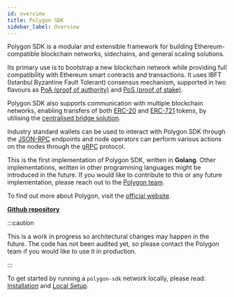 ```yaml
---
id: overview 
title: Polygon SDK
sidebar_label: Overview
---
```


Polygon SDK is a modular and extensible framework for building Ethereum-compatible blockchain networks, sidechains, and general scaling solutions.

Its primary use is to bootstrap a new blockchain network while providing full compatibility with Ethereum smart contracts and transactions. It uses IBFT (Istanbul Byzantine Fault Tolerant) consensus mechanism, supported in two flavours as [PoA (proof of authority)](/docs/consensus/poa) and [PoS (proof of stake)](/docs/consensus/pos-stake-unstake).

Polygon SDK also supports communication with multiple blockchain networks, enabling transfers of both [ERC-20](https://ethereum.org/en/developers/docs/standards/tokens/erc-20) and [ERC-721](https://ethereum.org/en/developers/docs/standards/tokens/erc-721) tokens, by utilising the [centralised bridge solution](/docs/additional-features/chainbridge/overview).

Industry standard wallets can be used to interact with Polygon SDK through the [JSON-RPC](/docs/working-with-node/query-json-rpc) endpoints and node operators can perform various actions on the nodes through the [gRPC](/docs/working-with-node/query-operator-info) protocol.

This is the first implementation of Polygon SDK, written in **Golang**. Other implementations, written in other
programming languages might be introduced in the future. If you would like to contribute to this or any future
implementation, please reach out to the [Polygon team](mailto:contact@polygon.technology).

To find out more about Polygon, visit the [official website](https://polygon.technology).

**[Github repository](https://github.com/0xPolygon/polygon-sdk)**

:::caution

This is a work in progress so architectural changes may happen in the future. The code has not been audited
yet, so please contact the Polygon team if you would like to use it in production.

:::



To get started by running a `polygon-sdk` network locally, please read: [Installation](/docs/get-started/installation) and [Local Setup](/docs/get-started/set-up-ibft-locally).
